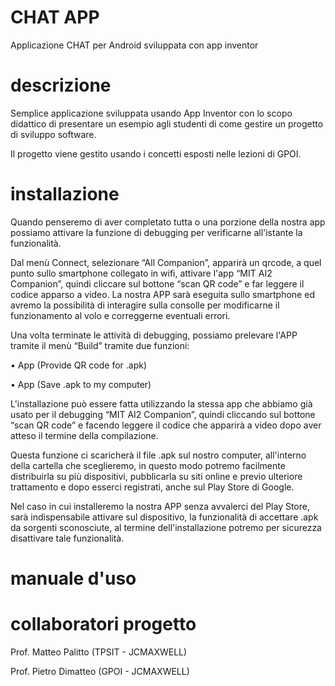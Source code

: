 # CHAT APP

Applicazione CHAT per Android sviluppata con app inventor

# descrizione

Semplice applicazione sviluppata usando App Inventor con lo scopo didattico di presentare un esempio agli studenti di come gestire un progetto di sviluppo software.

Il progetto viene gestito usando i concetti esposti nelle lezioni di GPOI.

# installazione

Quando penseremo di aver completato tutta o una porzione della nostra app possiamo attivare la funzione di debugging per verificarne all'istante la funzionalità.

Dal menù Connect, selezionare “All Companion”, apparirà un qrcode, a quel punto sullo smartphone collegato in wifi, attivare l'app “MIT AI2 Companion”, quindi cliccare sul bottone “scan QR code” e far leggere il codice apparso a video. La nostra APP sarà eseguita sullo smartphone ed avremo la possibilità di interagire sulla consolle per modificarne il funzionamento al volo e correggerne eventuali errori.

Una volta terminate le attività di debugging, possiamo prelevare l'APP tramite il menù “Build” tramite due funzioni:

•	App (Provide QR code for .apk)

•	App (Save .apk to my computer)

L'installazione può essere fatta utilizzando la stessa app che abbiamo già usato per il debugging “MIT AI2 Companion”, quindi cliccando sul bottone “scan QR code” e facendo leggere il codice che apparirà a video dopo aver atteso il termine della compilazione. 

Questa funzione ci scaricherà il file .apk sul nostro computer, all'interno della cartella che sceglieremo, in questo modo potremo facilmente distribuirla su più dispositivi, pubblicarla su siti online e previo ulteriore trattamento e dopo esserci registrati, anche sul Play Store di Google.

Nel caso in cui installeremo la nostra APP senza avvalerci del Play Store, sarà indispensabile attivare sul dispositivo, la funzionalità di accettare .apk da sorgenti sconosciute, al termine dell'installazione potremo per sicurezza disattivare tale funzionalità.

# manuale d'uso

# collaboratori progetto

Prof. Matteo Palitto (TPSIT - JCMAXWELL)

Prof. Pietro Dimatteo (GPOI - JCMAXWELL)
